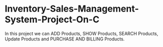 # Inventory-Sales-Management-System-Project-On-C
In this project we can ADD Products, SHOW Products, SEARCH Products, Update Products and PURCHASE AND BILLING Products.
